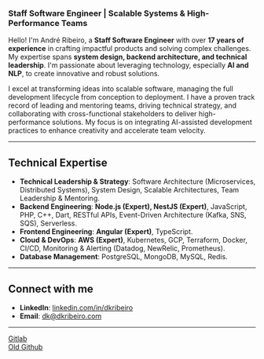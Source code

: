 ### Staff Software Engineer | Scalable Systems & High-Performance Teams

Hello\! I'm André Ribeiro, a **Staff Software Engineer** with over **17 years of experience** in crafting impactful products and solving complex challenges. My expertise spans **system design, backend architecture, and technical leadership**. I'm passionate about leveraging technology, especially **AI and NLP**, to create innovative and robust solutions.

I excel at transforming ideas into scalable software, managing the full development lifecycle from conception to deployment. I have a proven track record of leading and mentoring teams, driving technical strategy, and collaborating with cross-functional stakeholders to deliver high-performance solutions. My focus is on integrating AI-assisted development practices to enhance creativity and accelerate team velocity.

-----

## Technical Expertise

  * **Technical Leadership & Strategy**: Software Architecture (Microservices, Distributed Systems), System Design, Scalable Architectures, Team Leadership & Mentoring.
  * **Backend Engineering**: **Node.js (Expert), NestJS (Expert)**, JavaScript, PHP, C++, Dart, RESTful APIs, Event-Driven Architecture (Kafka, SNS, SQS), Serverless.
  * **Frontend Engineering**: **Angular (Expert)**, TypeScript.
  * **Cloud & DevOps**: **AWS (Expert)**, Kubernetes, GCP, Terraform, Docker, CI/CD, Monitoring & Alerting (Datadog, NewRelic, Prometheus).
  * **Database Management**: PostgreSQL, MongoDB, MySQL, Redis.

-----

## Connect with me

  * **LinkedIn**: [linkedin.com/in/dkribeiro](https://www.linkedin.com/in/dkribeiro)
  * **Email**: dk@dkribeiro.com

-----


[Gitlab](https://gitlab.com/dkribeiro)  
[Old Github](https://github.com/dkribeiroold)
